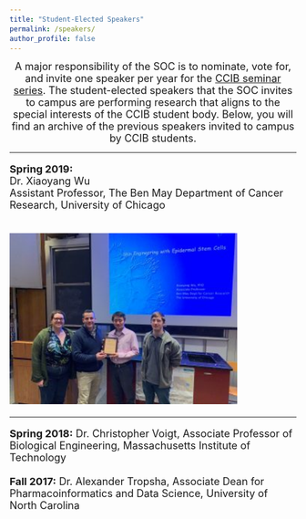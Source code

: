 ```yaml
---
title: "Student-Elected Speakers"
permalink: /speakers/
author_profile: false
---
```

<p align="center">
<font size="4">A major responsibility of the SOC is to nominate, vote for, and invite one speaker per year for the <a href="https://ccib.camden.rutgers.edu/seminars/">CCIB seminar series</a>. The student-elected speakers that the SOC invites to campus are performing research that aligns to the special interests of the CCIB student body. Below, you will find an archive of the previous speakers invited to campus by CCIB students.
  
<hr>

<b>Spring 2019:</b><br />
Dr. Xiaoyang Wu<br />
Assistant Professor, The Ben May Department of Cancer Research, University of Chicago<br /><br />

<img src="https://github.com/ccib-social/ccib-social.github.io/blob/master/assets/images/2019spring_speaker-300x225.jpeg?raw=true" alt="Dr. Xiaoyang Wu with CCIB-SOC Executive Board" width="400" />

<hr>

<b>Spring 2018:</b> Dr. Christopher Voigt, Associate Professor of Biological Engineering, Massachusetts Institute of Technology<br /><br />
<b>Fall 2017:</b> Dr. Alexander Tropsha, Associate Dean for Pharmacoinformatics and Data Science, University of North Carolina
</p>
